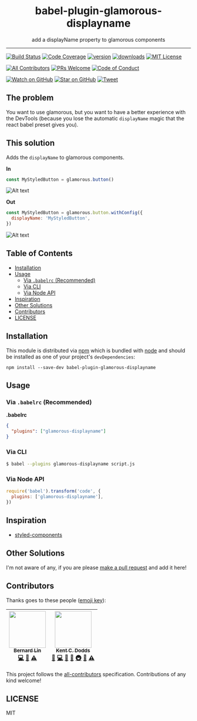 <div align="center">
<h1>babel-plugin-glamorous-displayname</h1>

<p>add a displayName property to glamorous components</p>
</div>

<hr />

[![Build Status][build-badge]][build]
[![Code Coverage][coverage-badge]][coverage]
[![version][version-badge]][package]
[![downloads][downloads-badge]][npmcharts]
[![MIT License][license-badge]][license]

[![All Contributors](https://img.shields.io/badge/all_contributors-2-orange.svg?style=flat-square)](#contributors)
[![PRs Welcome][prs-badge]][prs]
[![Code of Conduct][coc-badge]][coc]

[![Watch on GitHub][github-watch-badge]][github-watch]
[![Star on GitHub][github-star-badge]][github-star]
[![Tweet][twitter-badge]][twitter]

## The problem

You want to use glamorous, but you want to have a better experience with the
DevTools (because you lose the automatic `displayName` magic that the react
babel preset gives you).

## This solution

Adds the `displayName` to glamorous components.

**In**

```js
const MyStyledButton = glamorous.button()
```

![Alt text](https://cloud.githubusercontent.com/assets/16327281/25269334/2617d1c4-264a-11e7-98aa-9b67c9c26ad6.png 'React DevTools')

**Out**

```js
const MyStyledButton = glamorous.button.withConfig({
  displayName: 'MyStyledButton',
})
```

![Alt text](https://cloud.githubusercontent.com/assets/16327281/25269284/f4c4791a-2649-11e7-8457-f367ea8fab59.png 'React DevTools')

## Table of Contents

<!-- START doctoc generated TOC please keep comment here to allow auto update -->

<!-- DON'T EDIT THIS SECTION, INSTEAD RE-RUN doctoc TO UPDATE -->

* [Installation](#installation)
* [Usage](#usage)
  * [Via `.babelrc` (Recommended)](#via-babelrc-recommended)
  * [Via CLI](#via-cli)
  * [Via Node API](#via-node-api)
* [Inspiration](#inspiration)
* [Other Solutions](#other-solutions)
* [Contributors](#contributors)
* [LICENSE](#license)

<!-- END doctoc generated TOC please keep comment here to allow auto update -->

## Installation

This module is distributed via [npm][npm] which is bundled with [node][node] and
should be installed as one of your project's `devDependencies`:

```
npm install --save-dev babel-plugin-glamorous-displayname
```

## Usage

### Via `.babelrc` (Recommended)

**.babelrc**

```json
{
  "plugins": ["glamorous-displayname"]
}
```

### Via CLI

```sh
$ babel --plugins glamorous-displayname script.js
```

### Via Node API

```javascript
require('babel').transform('code', {
  plugins: ['glamorous-displayname'],
})
```

## Inspiration

* [styled-components](https://github.com/styled-components/babel-plugin-styled-components)

## Other Solutions

I'm not aware of any, if you are please [make a pull request][prs] and add it
here!

## Contributors

Thanks goes to these people ([emoji key][emojis]):

<!-- ALL-CONTRIBUTORS-LIST:START - Do not remove or modify this section -->

<!-- prettier-ignore -->
| [<img src="https://avatars0.githubusercontent.com/u/16327281?v=4" width="100px;"/><br /><sub><b>Bernard Lin</b></sub>](https://github.com/bernard-lin)<br />[💻](https://github.com/bernard-lin/babel-plugin-glamorous-displayname/commits?author=bernard-lin "Code") [📖](https://github.com/bernard-lin/babel-plugin-glamorous-displayname/commits?author=bernard-lin "Documentation") [⚠️](https://github.com/bernard-lin/babel-plugin-glamorous-displayname/commits?author=bernard-lin "Tests") | [<img src="https://avatars0.githubusercontent.com/u/1500684?v=4" width="100px;"/><br /><sub><b>Kent C. Dodds</b></sub>](https://kentcdodds.com)<br />[🐛](https://github.com/bernard-lin/babel-plugin-glamorous-displayname/issues?q=author%3Akentcdodds "Bug reports") [💻](https://github.com/bernard-lin/babel-plugin-glamorous-displayname/commits?author=kentcdodds "Code") [📖](https://github.com/bernard-lin/babel-plugin-glamorous-displayname/commits?author=kentcdodds "Documentation") [🤔](#ideas-kentcdodds "Ideas, Planning, & Feedback") [🚇](#infra-kentcdodds "Infrastructure (Hosting, Build-Tools, etc)") [📢](#talk-kentcdodds "Talks") [⚠️](https://github.com/bernard-lin/babel-plugin-glamorous-displayname/commits?author=kentcdodds "Tests") |
| :---: | :---: |

<!-- ALL-CONTRIBUTORS-LIST:END -->

This project follows the [all-contributors][all-contributors] specification.
Contributions of any kind welcome!

## LICENSE

MIT

[npm]: https://www.npmjs.com/
[node]: https://nodejs.org
[build-badge]: https://img.shields.io/travis/bernard-lin/babel-plugin-glamorous-displayname.svg?style=flat-square
[build]: https://travis-ci.org/bernard-lin/babel-plugin-glamorous-displayname
[coverage-badge]: https://img.shields.io/codecov/c/github/bernard-lin/babel-plugin-glamorous-displayname.svg?style=flat-square
[coverage]: https://codecov.io/github/bernard-lin/babel-plugin-glamorous-displayname
[version-badge]: https://img.shields.io/npm/v/babel-plugin-glamorous-displayname.svg?style=flat-square
[package]: https://www.npmjs.com/package/babel-plugin-glamorous-displayname
[downloads-badge]: https://img.shields.io/npm/dm/babel-plugin-glamorous-displayname.svg?style=flat-square
[npmcharts]: http://npmcharts.com/compare/babel-plugin-glamorous-displayname
[license-badge]: https://img.shields.io/npm/l/babel-plugin-glamorous-displayname.svg?style=flat-square
[license]: https://github.com/bernard-lin/babel-plugin-glamorous-displayname/blob/master/LICENSE
[prs-badge]: https://img.shields.io/badge/PRs-welcome-brightgreen.svg?style=flat-square
[prs]: http://makeapullrequest.com
[donate-badge]: https://img.shields.io/badge/$-support-green.svg?style=flat-square
[coc-badge]: https://img.shields.io/badge/code%20of-conduct-ff69b4.svg?style=flat-square
[coc]: https://github.com/bernard-lin/babel-plugin-glamorous-displayname/blob/master/other/CODE_OF_CONDUCT.md
[github-watch-badge]: https://img.shields.io/github/watchers/bernard-lin/babel-plugin-glamorous-displayname.svg?style=social
[github-watch]: https://github.com/bernard-lin/babel-plugin-glamorous-displayname/watchers
[github-star-badge]: https://img.shields.io/github/stars/bernard-lin/babel-plugin-glamorous-displayname.svg?style=social
[github-star]: https://github.com/bernard-lin/babel-plugin-glamorous-displayname/stargazers
[twitter]: https://twitter.com/intent/tweet?text=Check%20out%20babel-plugin-glamorous-displayname!%20https://github.com/bernard-lin/babel-plugin-glamorous-displayname%20%F0%9F%91%8D
[twitter-badge]: https://img.shields.io/twitter/url/https/github.com/bernard-lin/babel-plugin-glamorous-displayname.svg?style=social
[emojis]: https://github.com/kentcdodds/all-contributors#emoji-key
[all-contributors]: https://github.com/kentcdodds/all-contributors

